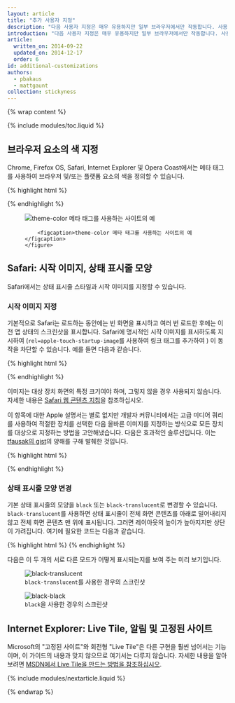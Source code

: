 ```yaml
---
layout: article
title: "추가 사용자 지정"
description: "다음 사용자 지정은 매우 유용하지만 일부 브라우저에서만 작동합니다. 사용자 지정은 모두 선택 항목이지만 앱 환경을 개선하므로 강력히 권장됩니다."
introduction: "다음 사용자 지정은 매우 유용하지만 일부 브라우저에서만 작동합니다. 사용자 지정은 모두 선택 항목이지만 앱 환경을 개선하므로 강력히 권장됩니다."
article:
  written_on: 2014-09-22
  updated_on: 2014-12-17
  order: 6
id: additional-customizations
authors:
  - pbakaus
  - mattgaunt
collection: stickyness
---
```


{% wrap content %}

{% include modules/toc.liquid %}

## 브라우저 요소의 색 지정

Chrome, Firefox OS, Safari, Internet Explorer 및 Opera Coast에서는 메타 태그를 사용하여 브라우저 및/또는 플랫폼 요소의 색을 정의할 수 있습니다.

{% highlight html %}
<!-- Chrome & Firefox OS -->
<meta name="theme-color" content="#4285f4">
<!-- Windows Phone -->
<meta name="msapplication-navbutton-color" content="#4285f4">
<!-- iOS Safari -->
<meta name="apple-mobile-web-app-status-bar-style" content="#4285f4">
{% endhighlight %}


<div class="clear g-wide--full">
    <figure class="fluid">
        <img src="images/theme-color.png" alt="theme-color 메타 태그를 사용하는 사이트의 예">

        <figcaption>theme-color 메타 태그를 사용하는 사이트의 예</figcaption>
    </figure>
</div>

## Safari: 시작 이미지, 상태 표시줄 모양

Safari에서는 상태 표시줄 스타일과 시작 이미지를 지정할 수 있습니다.

### 시작 이미지 지정

기본적으로 Safari는 로드하는 동안에는 빈 화면을 표시하고 여러 번
로드한 후에는 이전 앱 상태의 스크린샷을 표시합니다. Safari에 명시적인 시작 이미지를 표시하도록 지시하여
(`rel=apple-touch-startup-image`를 사용하여 링크 태그를 추가하여
) 이 동작을 차단할 수 있습니다. 예를 들면 다음과 같습니다.

{% highlight html %}
<link rel="apple-touch-startup-image" href="icon.png">
{% endhighlight %}

이미지는 대상 장치 화면의 특정 크기여야 하며, 그렇지 않을 경우
사용되지 않습니다. 자세한 내용은
[Safari 웹 콘텐츠 지침](//developer.apple.com/library/ios/documentation/AppleApplications/Reference/SafariWebContent/ConfiguringWebApplications/ConfiguringWebApplications.html)을
참조하십시오.

이 항목에 대한 Apple 설명서는 별로 없지만 개발자 커뮤니티에서는
고급 미디어 쿼리를 사용하여 적절한 장치를 선택한 다음 올바른 이미지를
지정하는 방식으로 모든 장치를 대상으로 지정하는 방법을 고안해냈습니다. 다음은
효과적인 솔루션입니다. 이는 [tfausak의 gist](//gist.github.com/tfausak/2222823)의 양해를 구해 발췌한 것입니다.

{% highlight html %}
<!-- iOS 6 & 7 iPad (retina, portrait) -->
<link href="/static/images/apple-touch-startup-image-1536x2008.png"
     media="(device-width: 768px) and (device-height: 1024px)
        and (orientation: portrait)
        and (-webkit-device-pixel-ratio: 2)"
     rel="apple-touch-startup-image">

<!-- iOS 6 & 7 iPad (retina, landscape) -->
<link href="/static/images/apple-touch-startup-image-1496x2048.png"
     media="(device-width: 768px) and (device-height: 1024px)
        and (orientation: landscape)
        and (-webkit-device-pixel-ratio: 2)"
     rel="apple-touch-startup-image">

<!-- iOS 6 iPad (portrait) -->
<link href="/static/images/apple-touch-startup-image-768x1004.png"
     media="(device-width: 768px) and (device-height: 1024px)
        and (orientation: portrait)
        and (-webkit-device-pixel-ratio: 1)"
     rel="apple-touch-startup-image">

<!-- iOS 6 iPad (landscape) -->
<link href="/static/images/apple-touch-startup-image-748x1024.png"
     media="(device-width: 768px) and (device-height: 1024px)
        and (orientation: landscape)
        and (-webkit-device-pixel-ratio: 1)"
     rel="apple-touch-startup-image">

<!-- iOS 6 & 7 iPhone 5 -->
<link href="/static/images/apple-touch-startup-image-640x1096.png"
     media="(device-width: 320px) and (device-height: 568px)
        and (-webkit-device-pixel-ratio: 2)"
     rel="apple-touch-startup-image">

<!-- iOS 6 & 7 iPhone (retina) -->
<link href="/static/images/apple-touch-startup-image-640x920.png"
     media="(device-width: 320px) and (device-height: 480px)
        and (-webkit-device-pixel-ratio: 2)"
     rel="apple-touch-startup-image">

<!-- iOS 6 iPhone -->
<link href="/static/images/apple-touch-startup-image-320x460.png"
     media="(device-width: 320px) and (device-height: 480px)
        and (-webkit-device-pixel-ratio: 1)"
     rel="apple-touch-startup-image">
{% endhighlight %}

### 상태 표시줄 모양 변경

기본 상태 표시줄의 모양을 `black` 또는
`black-translucent`로 변경할 수 있습니다. `black-translucent`를 사용하면 상태 표시줄이
전체 화면 콘텐츠를 아래로 밀어내리지 않고 전체 화면 콘텐츠 맨 위에 표시됩니다. 그러면 레이아웃의
높이가 높아지지만 상단이 가려집니다.  여기에 필요한 코드는 다음과 같습니다.

{% highlight html %}
<meta name="apple-mobile-web-app-status-bar-style" content="black">
{% endhighlight %}

다음은 이 두 개의 서로 다른 모드가 어떻게 표시되는지를 보여 주는 미리 보기입니다.

<div class="clear g-wide--pull-1">
  <div class="g--half">
    <figure class="fluid">
      <img src="images/status-bar-translucent.png" srcset="images/status-bar-translucent.png 1x, images/status-bar-translucent-2x.png 2x" alt="black-translucent">
      <figcaption><code>black-translucent</code>를 사용한 경우의 스크린샷</figcaption>
    </figure>
  </div>
  <div class="g--half g--last">
    <figure class="fluid">
      <img src="images/status-bar-black.png" srcset="images/status-bar-black.png 1x, images/status-bar-black-2x.png 2x" alt="black-black">
      <figcaption><code>black</code>을 사용한 경우의 스크린샷</figcaption>
      </figure>
  </div>
</div>

## Internet Explorer: Live Tile, 알림 및 고정된 사이트

Microsoft의 "고정된 사이트"와 회전형 "Live Tile"은 다른
구현을 훨씬 넘어서는 기능이며, 이 가이드의 내용과 맞지 않으므로 여기서는 다루지 않습니다. 자세한 내용을
알아보려면
[MSDN에서 Live Tile을 만드는 방법을 참조하십시오](//msdn.microsoft.com/en-us/library/ie/dn455115(v=vs.85).aspx).

{% include modules/nextarticle.liquid %}

{% endwrap %}
